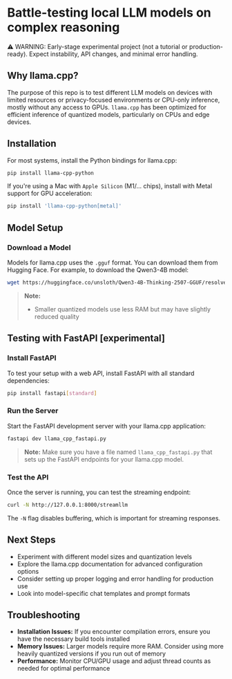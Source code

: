 # Battle-testing local LLM models on complex reasoning

⚠️ WARNING: Early-stage experimental project (not a tutorial or production-ready). Expect instability, API changes, and minimal error handling.


## Why llama.cpp?

The purpose of this repo is to test different LLM models on devices with limited resources or privacy-focused environments or CPU-only inference, mostly without any access to GPUs. `llama.cpp` has been optimized for efficient inference of quantized models, particularly on CPUs and edge devices.

## Installation

For most systems, install the Python bindings for llama.cpp:

```bash
pip install llama-cpp-python
```

If you're using a Mac with `Apple Silicon` (M1/... chips), install with Metal support for GPU acceleration:

```bash
pip install 'llama-cpp-python[metal]'
```

## Model Setup

### Download a Model

Models for llama.cpp uses the `.gguf` format. You can download them from Hugging Face. For example, to download the Qwen3-4B model:

```bash
wget https://huggingface.co/unsloth/Qwen3-4B-Thinking-2507-GGUF/resolve/main/Qwen3-4B-Thinking-2507-Q4_K_M.gguf
```

> **Note:**
> - Smaller quantized models use less RAM but may have slightly reduced quality

## Testing with FastAPI [experimental]

### Install FastAPI

To test your setup with a web API, install FastAPI with all standard dependencies:

```bash
pip install fastapi[standard]
```

### Run the Server

Start the FastAPI development server with your llama.cpp application:

```bash
fastapi dev llama_cpp_fastapi.py
```

> **Note:** Make sure you have a file named `llama_cpp_fastapi.py` that sets up the FastAPI endpoints for your llama.cpp model.

### Test the API

Once the server is running, you can test the streaming endpoint:

```bash
curl -N http://127.0.0.1:8000/streamllm
```

The `-N` flag disables buffering, which is important for streaming responses.

## Next Steps

- Experiment with different model sizes and quantization levels
- Explore the llama.cpp documentation for advanced configuration options
- Consider setting up proper logging and error handling for production use
- Look into model-specific chat templates and prompt formats

## Troubleshooting

- **Installation Issues:** If you encounter compilation errors, ensure you have the necessary build tools installed
- **Memory Issues:** Larger models require more RAM. Consider using more heavily quantized versions if you run out of memory
- **Performance:** Monitor CPU/GPU usage and adjust thread counts as needed for optimal performance
